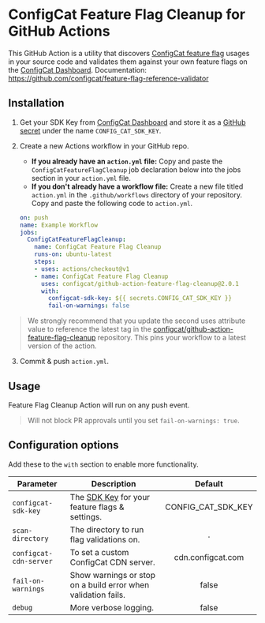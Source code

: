 # ConfigCat Feature Flag Cleanup for GitHub Actions

This GitHub Action is a utility that discovers [ConfigCat feature flag](https://configcat.com) usages in your source
code and validates them against your own feature flags on the [ConfigCat Dashboard](https://app.configcat.com).
Documentation: https://github.com/configcat/feature-flag-reference-validator

## Installation
1. Get your SDK Key from [ConfigCat Dashboard](https://app.configcat.com/sdkkey) and store it as a [GitHub secret](https://help.github.com/en/actions/configuring-and-managing-workflows/creating-and-storing-encrypted-secrets) under the name `CONFIG_CAT_SDK_KEY`.

2. Create a new Actions workflow in your GitHub repo.

   - **If you already have an `action.yml` file:** Copy and paste the `ConfigCatFeatureFlagCleanup` job declaration below into the jobs section in your `action.yml` file.
   - **If you don't already have a workflow file:** Create a new file titled `action.yml` in the `.github/workflows` directory of your repository. Copy and paste the following code to `action.yml`.

   ```yaml
   on: push
   name: Example Workflow
   jobs:
     ConfigCatFeatureFlagCleanup:
       name: ConfigCat Feature Flag Cleanup
       runs-on: ubuntu-latest
       steps:
       - uses: actions/checkout@v1
       - name: ConfigCat Feature Flag Cleanup
         uses: configcat/github-action-feature-flag-cleanup@2.0.1
         with:
           configcat-sdk-key: ${{ secrets.CONFIG_CAT_SDK_KEY }}
           fail-on-warnings: false
   ```

  > We strongly recommend that you update the second uses attribute value to reference the latest tag in the [configcat/github-action-feature-flag-cleanup](https://github.com/configcat/github-action-feature-flag-cleanup) repository. This pins your workflow to a latest version of the action.

3. Commit & push `action.yml`.

## Usage

Feature Flag Cleanup Action will run on any push event.

> Will not block PR approvals until you set `fail-on-warnings: true`.

## Configuration options

Add these to the `with` section to enable more functionality.

| Parameter              | Description                                                                        |      Default       |
| ---------------------- | ---------------------------------------------------------------------------------- | :----------------: |
| `configcat-sdk-key`    | The [SDK Key](https://app.configcat.com/sdkkey) for your feature flags & settings. | CONFIG_CAT_SDK_KEY |
| `scan-directory`       | The directory to run flag validations on.                                          |         .          |
| `configcat-cdn-server` | To set a custom ConfigCat CDN server.                                              | cdn.configcat.com  |
| `fail-on-warnings`     | Show warnings or stop on a build error when validation fails.                      |       false        |
| `debug`                | More verbose logging.                                                              |       false        |

